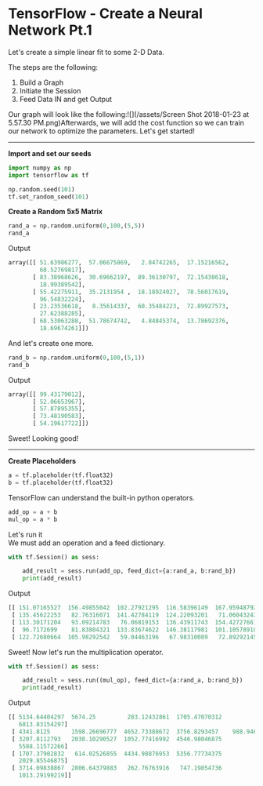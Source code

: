 # TensorFlow - Create a Neural Network Pt.1

Let's create a simple linear fit to some 2-D Data.

The steps are the following:

1. Build a Graph
2. Initiate the Session
3. Feed Data IN and get Output

Our graph will look like the following:![](/assets/Screen Shot 2018-01-23 at 5.57.30 PM.png)Afterwards, we will add the cost function so we can train our network to optimize the parameters. Let's get started!

---

**Import and set our seeds**

```py
import numpy as np
import tensorflow as tf

np.random.seed(101)
tf.set_random_seed(101)
```

**Create a Random 5x5 Matrix**

```py
rand_a = np.random.uniform(0,100,(5,5))
rand_a
```

Output

```py
array([[ 51.63986277,  57.06675869,   2.84742265,  17.15216562,
         68.52769817],
       [ 83.38968626,  30.69662197,  89.36130797,  72.15438618,
         18.99389542],
       [ 55.42275911,  35.2131954 ,  18.18924027,  78.56017619,
         96.54832224],
       [ 23.23536618,   8.35614337,  60.35484223,  72.89927573,
         27.62388285],
       [ 68.53063288,  51.78674742,   4.84845374,  13.78692376,
         18.69674261]])
```

And let's create one more.

```py
rand_b = np.random.uniform(0,100,(5,1))
rand_b
```

Output

```py
array([[ 99.43179012],
       [ 52.06653967],
       [ 57.87895355],
       [ 73.48190583],
       [ 54.19617722]])
```

Sweet! Looking good!

---

**Create Placeholders**

```py
a = tf.placeholder(tf.float32)
b = tf.placeholder(tf.float32)
```

TensorFlow can understand the built-in python operators.

```py
add_op = a + b
mul_op = a * b
```

Let's run it  
We must add an operation and a feed dictionary.

```py
with tf.Session() as sess:

    add_result = sess.run(add_op, feed_dict={a:rand_a, b:rand_b})
    print(add_result)
```

Output

```py
[[ 151.07165527  156.49855042  102.27921295  116.58396149  167.95948792]
 [ 135.45622253   82.76316071  141.42784119  124.22093201   71.06043243]
 [ 113.30171204   93.09214783   76.06819153  136.43911743  154.42727661]
 [  96.7172699    81.83804321  133.83674622  146.38117981  101.10578918]
 [ 122.72680664  105.98292542   59.04463196   67.98310089   72.89292145]]
```

Sweet! Now let's run the multiplication operator.

```py
with tf.Session() as sess:

    add_result = sess.run((mul_op), feed_dict={a:rand_a, b:rand_b})
    print(add_result)
```

Output

```py
[[ 5134.64404297  5674.25         283.12432861  1705.47070312
   6813.83154297]
 [ 4341.8125      1598.26696777  4652.73388672  3756.8293457    988.9463501 ]
 [ 3207.8112793   2038.10290527  1052.77416992  4546.98046875
   5588.11572266]
 [ 1707.37902832   614.02526855  4434.98876953  5356.77734375
   2029.85546875]
 [ 3714.09838867  2806.64379883   262.76763916   747.19854736
   1013.29199219]]
```




